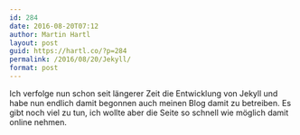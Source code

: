 ```yaml
---
id: 284
date: 2016-08-20T07:12
author: Martin Hartl
layout: post
guid: https://hartl.co/?p=284
permalink: /2016/08/20/Jekyll/
format: post
---
```

Ich verfolge nun schon seit längerer Zeit die Entwicklung von Jekyll und habe nun endlich damit begonnen auch meinen Blog damit zu betreiben. Es gibt noch viel zu tun, ich wollte aber die Seite so schnell wie möglich damit online nehmen.

